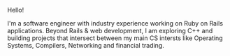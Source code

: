 Hello! 

I'm a software engineer with industry experience working on Ruby on Rails applications. Beyond Rails & web development, I am exploring C++ and building projects that intersect between my main CS intersts like Operating Systems, Compilers, Networking and financial trading. 
